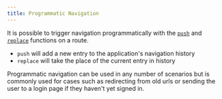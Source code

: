 ```yaml
---
title: Programmatic Navigation
---
```


It is possible to trigger navigation programmatically with the [`push`](../api-reference/route/push.md) and [`replace`](../api-reference/route/replace.md) functions on a route.

- `push` will add a new entry to the application's navigation history
- `replace` will take the place of the current entry in history

Programmatic navigation can be used in any number of scenarios but is commonly used for cases such as redirecting from old urls or sending the user to a login page if they haven't yet signed in.
